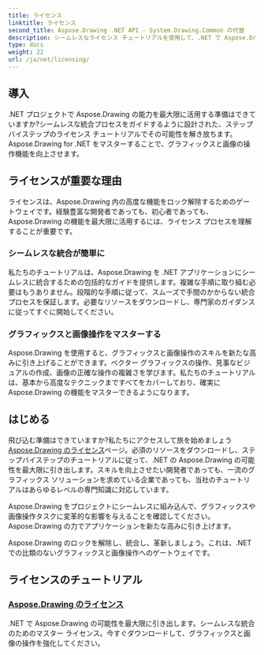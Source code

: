 ```yaml
---
title: ライセンス
linktitle: ライセンス
second_title: Aspose.Drawing .NET API - System.Drawing.Common の代替
description: シームレスなライセンス チュートリアルを使用して、.NET で Aspose.Drawing の可能性を最大限に引き出します。簡単に統合し、グラフィックを向上させ、画像を簡単に操作します。
type: docs
weight: 22
url: /ja/net/licensing/
---
```


## 導入

.NET プロジェクトで Aspose.Drawing の能力を最大限に活用する準備はできていますか?シームレスな統合プロセスをガイドするように設計された、ステップバイステップのライセンス チュートリアルでその可能性を解き放ちます。 Aspose.Drawing for .NET をマスターすることで、グラフィックスと画像の操作機能を向上させます。

## ライセンスが重要な理由

ライセンスは、Aspose.Drawing 内の高度な機能をロック解除するためのゲートウェイです。経験豊富な開発者であっても、初心者であっても、Aspose.Drawing の機能を最大限に活用するには、ライセンス プロセスを理解することが重要です。

### シームレスな統合が簡単に

私たちのチュートリアルは、Aspose.Drawing を .NET アプリケーションにシームレスに統合するための包括的なガイドを提供します。複雑な手順に取り組む必要はもうありません。段階的な手順に従って、スムーズで手間のかからない統合プロセスを保証します。必要なリソースをダウンロードし、専門家のガイダンスに従ってすぐに開始してください。

### グラフィックスと画像操作をマスターする

Aspose.Drawing を使用すると、グラフィックスと画像操作のスキルを新たな高みに引き上げることができます。ベクター グラフィックスの操作、見事なビジュアルの作成、画像の正確な操作の複雑さを学びます。私たちのチュートリアルは、基本から高度なテクニックまですべてをカバーしており、確実に Aspose.Drawing の機能をマスターできるようになります。

## はじめる

飛び込む準備はできていますか?私たちにアクセスして旅を始めましょう[Aspose.Drawing のライセンス](./licensing/)ページ。必須のリソースをダウンロードし、ステップバイステップのチュートリアルに従って、.NET の Aspose.Drawing の可能性を最大限に引き出します。スキルを向上させたい開発者であっても、一流のグラフィックス ソリューションを求めている企業であっても、当社のチュートリアルはあらゆるレベルの専門知識に対応しています。

Aspose.Drawing をプロジェクトにシームレスに組み込んで、グラフィックスや画像操作タスクに変革的な影響を与えることを確認してください。 Aspose.Drawing の力でアプリケーションを新たな高みに引き上げます。

Aspose.Drawing のロックを解除し、統合し、革新しましょう。これは、.NET での比類のないグラフィックスと画像操作へのゲートウェイです。
## ライセンスのチュートリアル
### [Aspose.Drawing のライセンス](./licensing/)
.NET で Aspose.Drawing の可能性を最大限に引き出します。シームレスな統合のためのマスター ライセンス。今すぐダウンロードして、グラフィックスと画像の操作を強化してください。